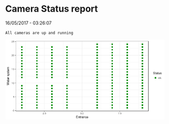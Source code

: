 Camera Status report
================
16/05/2017 - 03:26:07

    All cameras are up and running

![](camreport_files/figure-markdown_github/unnamed-chunk-2-1.png)
